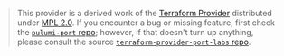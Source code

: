 > This provider is a derived work of the [Terraform Provider](https://github.com/port-labs/terraform-provider-port-labs)
> distributed under [MPL 2.0](https://www.mozilla.org/en-US/MPL/2.0/). If you encounter a bug or missing feature,
> first check the [`pulumi-port` repo](https://github.com/port-labs/pulumi-port/issues); however, if that doesn't turn up anything,
> please consult the source [`terraform-provider-port-labs` repo](https://github.com/port-labs/terraform-provider-port-labs/issues).